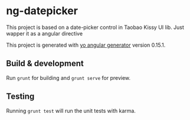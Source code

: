 # ng-datepicker

This project is based on a date-picker control in Taobao Kissy UI lib.
Just wapper it as a angular directive

This project is generated with [yo angular generator](https://github.com/yeoman/generator-angular)
version 0.15.1.

## Build & development

Run `grunt` for building and `grunt serve` for preview.

## Testing

Running `grunt test` will run the unit tests with karma.
